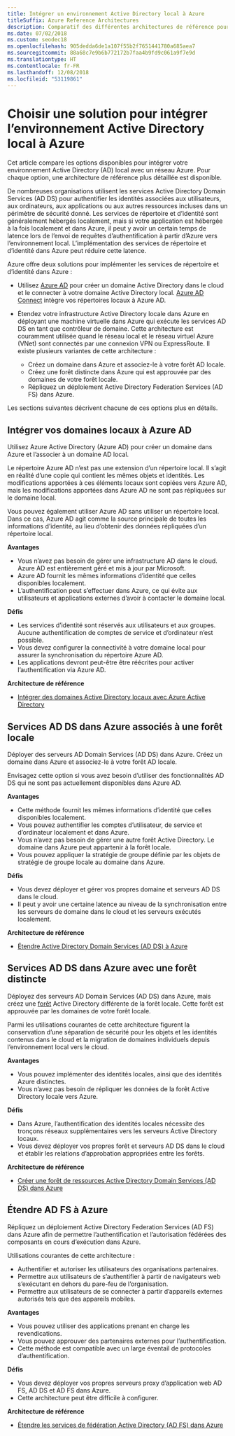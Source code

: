 ```yaml
---
title: Intégrer un environnement Active Directory local à Azure
titleSuffix: Azure Reference Architectures
description: Comparatif des différentes architectures de référence pour intégrer un environnement Active Directory local à Azure.
ms.date: 07/02/2018
ms.custom: seodec18
ms.openlocfilehash: 905dedda6de1a107f55b2f7651441780a685aea7
ms.sourcegitcommit: 88a68c7e9b6b772172b7faa4b9fd9c061a9f7e9d
ms.translationtype: HT
ms.contentlocale: fr-FR
ms.lasthandoff: 12/08/2018
ms.locfileid: "53119861"
---
```

# <a name="choose-a-solution-for-integrating-on-premises-active-directory-with-azure"></a>Choisir une solution pour intégrer l’environnement Active Directory local à Azure

Cet article compare les options disponibles pour intégrer votre environnement Active Directory (AD) local avec un réseau Azure. Pour chaque option, une architecture de référence plus détaillée est disponible.

De nombreuses organisations utilisent les services Active Directory Domain Services (AD DS) pour authentifier les identités associées aux utilisateurs, aux ordinateurs, aux applications ou aux autres ressources incluses dans un périmètre de sécurité donné. Les services de répertoire et d’identité sont généralement hébergés localement, mais si votre application est hébergée à la fois localement et dans Azure, il peut y avoir un certain temps de latence lors de l’envoi de requêtes d’authentification à partir d’Azure vers l’environnement local. L’implémentation des services de répertoire et d’identité dans Azure peut réduire cette latence.

Azure offre deux solutions pour implémenter les services de répertoire et d’identité dans Azure :

- Utilisez [Azure AD][azure-active-directory] pour créer un domaine Active Directory dans le cloud et le connecter à votre domaine Active Directory local. [Azure AD Connect][azure-ad-connect] intègre vos répertoires locaux à Azure AD.

- Étendez votre infrastructure Active Directory locale dans Azure en déployant une machine virtuelle dans Azure qui exécute les services AD DS en tant que contrôleur de domaine. Cette architecture est couramment utilisée quand le réseau local et le réseau virtuel Azure (VNet) sont connectés par une connexion VPN ou ExpressRoute. Il existe plusieurs variantes de cette architecture :

  - Créez un domaine dans Azure et associez-le à votre forêt AD locale.
  - Créez une forêt distincte dans Azure qui est approuvée par des domaines de votre forêt locale.
  - Répliquez un déploiement Active Directory Federation Services (AD FS) dans Azure.

Les sections suivantes décrivent chacune de ces options plus en détails.

## <a name="integrate-your-on-premises-domains-with-azure-ad"></a>Intégrer vos domaines locaux à Azure AD

Utilisez Azure Active Directory (Azure AD) pour créer un domaine dans Azure et l’associer à un domaine AD local.

Le répertoire Azure AD n’est pas une extension d’un répertoire local. Il s’agit en réalité d’une copie qui contient les mêmes objets et identités. Les modifications apportées à ces éléments locaux sont copiées vers Azure AD, mais les modifications apportées dans Azure AD ne sont pas répliquées sur le domaine local.

Vous pouvez également utiliser Azure AD sans utiliser un répertoire local. Dans ce cas, Azure AD agit comme la source principale de toutes les informations d’identité, au lieu d’obtenir des données répliquées d’un répertoire local.

**Avantages**

- Vous n’avez pas besoin de gérer une infrastructure AD dans le cloud. Azure AD est entièrement géré et mis à jour par Microsoft.
- Azure AD fournit les mêmes informations d’identité que celles disponibles localement.
- L’authentification peut s’effectuer dans Azure, ce qui évite aux utilisateurs et applications externes d’avoir à contacter le domaine local.

**Défis**

- Les services d’identité sont réservés aux utilisateurs et aux groupes. Aucune authentification de comptes de service et d’ordinateur n’est possible.
- Vous devez configurer la connectivité à votre domaine local pour assurer la synchronisation du répertoire Azure AD. 
- Les applications devront peut-être être réécrites pour activer l’authentification via Azure AD.

**Architecture de référence**

- [Intégrer des domaines Active Directory locaux avec Azure Active Directory][aad]

## <a name="ad-ds-in-azure-joined-to-an-on-premises-forest"></a>Services AD DS dans Azure associés à une forêt locale

Déployer des serveurs AD Domain Services (AD DS) dans Azure. Créez un domaine dans Azure et associez-le à votre forêt AD locale. 

Envisagez cette option si vous avez besoin d’utiliser des fonctionnalités AD DS qui ne sont pas actuellement disponibles dans Azure AD. 

**Avantages**

- Cette méthode fournit les mêmes informations d’identité que celles disponibles localement.
- Vous pouvez authentifier les comptes d’utilisateur, de service et d’ordinateur localement et dans Azure.
- Vous n’avez pas besoin de gérer une autre forêt Active Directory. Le domaine dans Azure peut appartenir à la forêt locale.
- Vous pouvez appliquer la stratégie de groupe définie par les objets de stratégie de groupe locale au domaine dans Azure.

**Défis**

- Vous devez déployer et gérer vos propres domaine et serveurs AD DS dans le cloud.
- Il peut y avoir une certaine latence au niveau de la synchronisation entre les serveurs de domaine dans le cloud et les serveurs exécutés localement.

**Architecture de référence**

- [Étendre Active Directory Domain Services (AD DS) à Azure][ad-ds]

## <a name="ad-ds-in-azure-with-a-separate-forest"></a>Services AD DS dans Azure avec une forêt distincte

Déployez des serveurs AD Domain Services (AD DS) dans Azure, mais créez une [forêt][ad-forest-defn] Active Directory différente de la forêt locale. Cette forêt est approuvée par les domaines de votre forêt locale.

Parmi les utilisations courantes de cette architecture figurent la conservation d’une séparation de sécurité pour les objets et les identités contenus dans le cloud et la migration de domaines individuels depuis l’environnement local vers le cloud.

**Avantages**

- Vous pouvez implémenter des identités locales, ainsi que des identités Azure distinctes.
- Vous n’avez pas besoin de répliquer les données de la forêt Active Directory locale vers Azure.

**Défis**

- Dans Azure, l’authentification des identités locales nécessite des tronçons réseaux supplémentaires vers les serveurs Active Directory locaux.
- Vous devez déployer vos propres forêt et serveurs AD DS dans le cloud et établir les relations d’approbation appropriées entre les forêts.

**Architecture de référence**

- [Créer une forêt de ressources Active Directory Domain Services (AD DS) dans Azure][ad-ds-forest]

## <a name="extend-ad-fs-to-azure"></a>Étendre AD FS à Azure

Répliquez un déploiement Active Directory Federation Services (AD FS) dans Azure afin de permettre l’authentification et l’autorisation fédérées des composants en cours d’exécution dans Azure. 

Utilisations courantes de cette architecture :

- Authentifier et autoriser les utilisateurs des organisations partenaires.
- Permettre aux utilisateurs de s’authentifier à partir de navigateurs web s’exécutant en dehors du pare-feu de l’organisation.
- Permettre aux utilisateurs de se connecter à partir d’appareils externes autorisés tels que des appareils mobiles. 

**Avantages**

- Vous pouvez utiliser des applications prenant en charge les revendications.
- Vous pouvez approuver des partenaires externes pour l’authentification.
- Cette méthode est compatible avec un large éventail de protocoles d’authentification.

**Défis**

- Vous devez déployer vos propres serveurs proxy d’application web AD FS, AD DS et AD FS dans Azure.
- Cette architecture peut être difficile à configurer.

**Architecture de référence**

- [Étendre les services de fédération Active Directory (AD FS) dans Azure][adfs]

<!-- links -->

[aad]: ./azure-ad.md
[ad-ds]: ./adds-extend-domain.md
[ad-ds-forest]: ./adds-forest.md
[ad-forest-defn]: /windows/desktop/AD/forests
[adfs]: ./adfs.md

[azure-active-directory]: /azure/active-directory-domain-services/active-directory-ds-overview
[azure-ad-connect]: /azure/active-directory/hybrid/whatis-hybrid-identity
